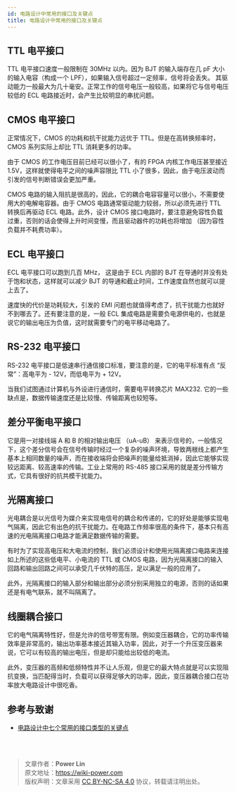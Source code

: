 ```yaml
---
id: 电路设计中常用的接口及关键点
title: 电路设计中常用的接口及关键点
---
```



## TTL 电平接口

TTL 电平接口速度一般限制在 30MHz 以内。因为 BJT 的输入端存在几 pF 大小的输入电容（构成一个 LPF），如果输入信号超过一定频率，信号将会丢失。
其驱动能力一般最大为几十毫安。正常工作的信号电压一般较高，如果将它与信号电压较低的 ECL 电路接近时，会产生比较明显的串扰问题。

## CMOS 电平接口

正常情况下，CMOS 的功耗和抗干扰能力远优于 TTL。但是在高转换频率时，CMOS 系列实际上却比 TTL 消耗更多的功率。

由于 CMOS 的工作电压目前已经可以很小了，有的 FPGA 内核工作电压甚至接近 1.5V，这样就使得电平之间的噪声容限比 TTL 小了很多，因此，由于电压波动而引发的信号判断错误会更加严重。

CMOS 电路的输入阻抗是很高的，因此，它的耦合电容容量可以很小，不需要使用大的电解电容器。由于 CMOS 电路通常驱动能力较弱，所以必须先进行 TTL 转换后再驱动 ECL 电路。此外，设计 CMOS 接口电路时，要注意避免容性负载过重，否则的话会使得上升时间变慢，而且驱动器件的功耗也将增加 （因为容性负载并不耗费功率）。

## ECL 电平接口

ECL 电平接口可以跑到几百 MHz， 这是由于 ECL 内部的 BJT 在导通时并没有处于饱和状态，这样就可以减少 BJT 的导通和截止时间，工作速度自然也就可以提上去了。

速度快的代价是功耗较大，引发的 EMI 问题也就值得考虑了，抗干扰能力也就好不到哪去了。还有要注意的是，一般 ECL 集成电路是需要负电源供电的，也就是说它的输出电压为负值，这时就需要专门的电平移动电路了。

## RS-232 电平接口

RS-232 电平接口是低速串行通信接口标准，要注意的是，它的电平标准有点 “反常”：高电平为 - 12V，而低电平为 + 12V。

当我们试图通过计算机与外设进行通信时，需要电平转换芯片 MAX232. 它的一些缺点是，数据传输速度还是比较慢、传输距离也较短等。

## 差分平衡电平接口

它是用一对接线端 A 和 B 的相对输出电压 （uA-uB） 来表示信号的，一般情况下，这个差分信号会在信号传输时经过一个复杂的噪声环境，导致两根线上都产生基本上相同数量的噪声，而在接收端将会把噪声的能量给抵消掉，因此它能够实现较远距离、较高速率的传输。工业上常用的 RS-485 接口采用的就是差分传输方式，它具有很好的抗共模干扰能力。

## 光隔离接口

光电耦合是以光信号为媒介来实现电信号的耦合和传递的，它的好处是能够实现电气隔离，因此它有出色的抗干扰能力。在电路工作频率很高的条件下，基本只有高速的光电隔离接口电路才能满足数据传输的需要。

有时为了实现高电压和大电流的控制，我们必须设计和使用光隔离接口电路来连接如上所述的这些低电平、小电流的 TTL 或 CMOS 电路，因为光隔离接口的输入回路和输出回路之间可以承受几千伏特的高压，足以满足一般的应用了。

此外，光隔离接口的输入部分和输出部分必须分别采用独立的电源，否则的话如果还是有电气联系，就不叫隔离了。

## 线圈耦合接口

它的电气隔离特性好，但是允许的信号带宽有限。例如变压器耦合，它的功率传输效率是非常高的，输出功率基本接近其输入功率，因此，对于一个升压变压器来说，它可以有较高的输出电压，但是却只能给出较低的电流。

此外，变压器的高频和低频特性并不让人乐观，但是它的最大特点就是可以实现阻抗变换，当匹配得当时，负载可以获得足够大的功率，因此，变压器耦合接口在功率放大电路设计中很吃香。

## 参考与致谢 

- [电路设计中七个常用的接口类型的关键点](电路设计中七个常用的接口类型的关键点)



<br />

<br />

> 文章作者：**Power Lin**  
> 原文地址：<https://wiki-power.com>  
> 版权声明：文章采用 [CC BY-NC-SA 4.0](https://creativecommons.org/licenses/by/4.0/deed.zh) 协议，转载请注明出处。